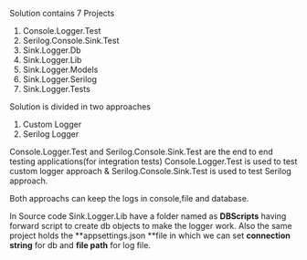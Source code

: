Solution contains 7 Projects
1. Console.Logger.Test
2. Serilog.Console.Sink.Test
3. Sink.Logger.Db
4. Sink.Logger.Lib
5. Sink.Logger.Models
6. Sink.Logger.Serilog
7. Sink.Logger.Tests
   

Solution is divided in two approaches 
1. Custom Logger
2. Serilog Logger

Console.Logger.Test and Serilog.Console.Sink.Test are the end to end testing applications(for integration tests)
Console.Logger.Test is used to test custom logger approach & Serilog.Console.Sink.Test is used to test Serilog approach.

Both approachs can keep the logs in console,file and database.

In Source code  Sink.Logger.Lib have a folder named as **DBScripts** having forward script to create db objects to make the logger work.
Also the same project holds the **appsettings.json **file in which we can set **connection string** for db and **file path** for log file.


